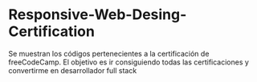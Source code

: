 # Responsive-Web-Desing-Certification
Se muestran los códigos pertenecientes a la certificación de freeCodeCamp. El objetivo es ir consiguiendo todas las certificaciones y convertirme en desarrollador full stack
